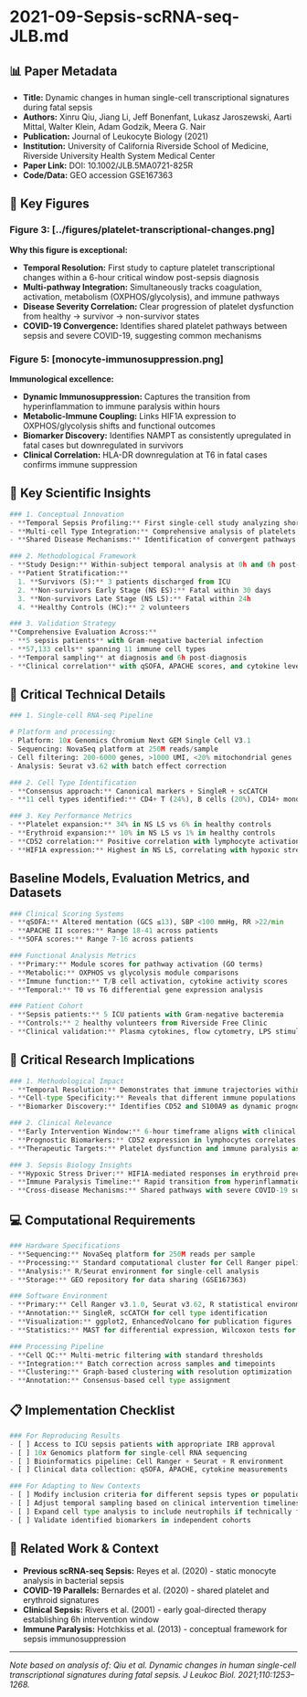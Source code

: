 # 2021-09-Sepsis-scRNA-seq-JLB.md

## 📊 Paper Metadata
- **Title:** Dynamic changes in human single-cell transcriptional signatures during fatal sepsis
- **Authors:** Xinru Qiu, Jiang Li, Jeff Bonenfant, Lukasz Jaroszewski, Aarti Mittal, Walter Klein, Adam Godzik, Meera G. Nair
- **Publication:** Journal of Leukocyte Biology (2021)
- **Institution:** University of California Riverside School of Medicine, Riverside University Health System Medical Center
- **Paper Link:** DOI: 10.1002/JLB.5MA0721-825R
- **Code/Data:** GEO accession GSE167363

## 🎨 Key Figures

### Figure 3: [../figures/platelet-transcriptional-changes.png]
**Why this figure is exceptional:**
- **Temporal Resolution:** First study to capture platelet transcriptional changes within a 6-hour critical window post-sepsis diagnosis
- **Multi-pathway Integration:** Simultaneously tracks coagulation, activation, metabolism (OXPHOS/glycolysis), and immune pathways
- **Disease Severity Correlation:** Clear progression of platelet dysfunction from healthy → survivor → non-survivor states
- **COVID-19 Convergence:** Identifies shared platelet pathways between sepsis and severe COVID-19, suggesting common mechanisms

### Figure 5: [monocyte-immunosuppression.png]
**Immunological excellence:**
- **Dynamic Immunosuppression:** Captures the transition from hyperinflammation to immune paralysis within hours
- **Metabolic-Immune Coupling:** Links HIF1A expression to OXPHOS/glycolysis shifts and functional outcomes
- **Biomarker Discovery:** Identifies NAMPT as consistently upregulated in fatal cases but downregulated in survivors
- **Clinical Correlation:** HLA-DR downregulation at T6 in fatal cases confirms immune suppression

## 🔄 Key Scientific Insights

```python
### 1. Conceptual Innovation
- **Temporal Sepsis Profiling:** First single-cell study analyzing short-term (6h) immune trajectory changes in sepsis outcomes
- **Multi-cell Type Integration:** Comprehensive analysis of platelets, erythroid precursors, monocytes, and lymphocytes
- **Shared Disease Mechanisms:** Identification of convergent pathways between sepsis and severe COVID-19

### 2. Methodological Framework
- **Study Design:** Within-subject temporal analysis at 0h and 6h post-sepsis diagnosis
- **Patient Stratification:** 
  1. **Survivors (S):** 3 patients discharged from ICU
  2. **Non-survivors Early Stage (NS ES):** Fatal within 30 days
  3. **Non-survivors Late Stage (NS LS):** Fatal within 24h
  4. **Healthy Controls (HC):** 2 volunteers

### 3. Validation Strategy
**Comprehensive Evaluation Across:**
- **5 sepsis patients** with Gram-negative bacterial infection
- **57,133 cells** spanning 11 immune cell types
- **Temporal sampling** at diagnosis and 6h post-diagnosis
- **Clinical correlation** with qSOFA, APACHE scores, and cytokine levels
```

## 🔬 Critical Technical Details
```python
### 1. Single-cell RNA-seq Pipeline

# Platform and processing:
- Platform: 10x Genomics Chromium Next GEM Single Cell V3.1
- Sequencing: NovaSeq platform at 250M reads/sample
- Cell filtering: 200-6000 genes, >1000 UMI, <20% mitochondrial genes
- Analysis: Seurat v3.62 with batch effect correction

### 2. Cell Type Identification
- **Consensus approach:** Canonical markers + SingleR + scCATCH
- **11 cell types identified:** CD4+ T (24%), B cells (20%), CD14+ monocytes (16%), FCGR3A+ monocytes (11%), NK cells (9%), CD8+ T (8%), platelets (6%), erythroid precursors (2%), DCs (3%), neutrophils (1%), CMPs (<1%)

### 3. Key Performance Metrics
- **Platelet expansion:** 34% in NS LS vs 6% in healthy controls
- **Erythroid expansion:** 10% in NS LS vs 1% in healthy controls
- **CD52 correlation:** Positive correlation with lymphocyte activation in survivors
- **HIF1A expression:** Highest in NS LS, correlating with hypoxic stress
```

## Baseline Models, Evaluation Metrics, and Datasets
```python
### Clinical Scoring Systems
- **qSOFA:** Altered mentation (GCS ≤13), SBP <100 mmHg, RR >22/min
- **APACHE II scores:** Range 18-41 across patients
- **SOFA scores:** Range 7-16 across patients

### Functional Analysis Metrics
- **Primary:** Module scores for pathway activation (GO terms)
- **Metabolic:** OXPHOS vs glycolysis module comparisons
- **Immune function:** T/B cell activation, cytokine activity scores
- **Temporal:** T0 vs T6 differential gene expression analysis

### Patient Cohort
- **Sepsis patients:** 5 ICU patients with Gram-negative bacteremia
- **Controls:** 2 healthy volunteers from Riverside Free Clinic
- **Clinical validation:** Plasma cytokines, flow cytometry, LPS stimulation assays
```

## 💭 Critical Research Implications
```python
### 1. Methodological Impact
- **Temporal Resolution:** Demonstrates that immune trajectories within 6 hours are predictive of outcomes
- **Cell-type Specificity:** Reveals that different immune populations follow distinct temporal patterns
- **Biomarker Discovery:** Identifies CD52 and S100A9 as dynamic prognostic markers

### 2. Clinical Relevance
- **Early Intervention Window:** 6-hour timeframe aligns with clinical resuscitation bundles
- **Prognostic Biomarkers:** CD52 expression in lymphocytes correlates with survival
- **Therapeutic Targets:** Platelet dysfunction and immune paralysis as intervention points

### 3. Sepsis Biology Insights
- **Hypoxic Stress Driver:** HIF1A-mediated responses in erythroid precursors and monocytes
- **Immune Paralysis Timeline:** Rapid transition from hyperinflammation to suppression
- **Cross-disease Mechanisms:** Shared pathways with severe COVID-19 suggest common therapeutic approaches
```

## 💻 Computational Requirements
```python
### Hardware Specifications
- **Sequencing:** NovaSeq platform for 250M reads per sample
- **Processing:** Standard computational cluster for Cell Ranger pipeline
- **Analysis:** R/Seurat environment for single-cell analysis
- **Storage:** GEO repository for data sharing (GSE167363)

### Software Environment
- **Primary:** Cell Ranger v3.1.0, Seurat v3.62, R statistical environment
- **Annotation:** SingleR, scCATCH for cell type identification
- **Visualization:** ggplot2, EnhancedVolcano for publication figures
- **Statistics:** MAST for differential expression, Wilcoxon tests for comparisons

### Processing Pipeline
- **Cell QC:** Multi-metric filtering with standard thresholds
- **Integration:** Batch correction across samples and timepoints
- **Clustering:** Graph-based clustering with resolution optimization
- **Annotation:** Consensus-based cell type assignment
```

## 📋 Implementation Checklist
```python
### For Reproducing Results
- [ ] Access to ICU sepsis patients with appropriate IRB approval
- [ ] 10x Genomics platform for single-cell RNA sequencing
- [ ] Bioinformatics pipeline: Cell Ranger + Seurat + R environment
- [ ] Clinical data collection: qSOFA, APACHE, cytokine measurements

### For Adapting to New Contexts
- [ ] Modify inclusion criteria for different sepsis types or populations
- [ ] Adjust temporal sampling based on clinical intervention timelines
- [ ] Expand cell type analysis to include neutrophils if technically feasible
- [ ] Validate identified biomarkers in independent cohorts
```

## 🔗 Related Work & Context
- **Previous scRNA-seq Sepsis:** Reyes et al. (2020) - static monocyte analysis in bacterial sepsis
- **COVID-19 Parallels:** Bernardes et al. (2020) - shared platelet and erythroid signatures
- **Clinical Sepsis:** Rivers et al. (2001) - early goal-directed therapy establishing 6h intervention window
- **Immune Paralysis:** Hotchkiss et al. (2013) - conceptual framework for sepsis immunosuppression

---
*Note based on analysis of: Qiu et al. Dynamic changes in human single-cell transcriptional signatures during fatal sepsis. J Leukoc Biol. 2021;110:1253–1268.*
